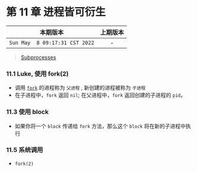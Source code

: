 # 第 11 章 进程皆可衍生

|本期版本| 上期版本
|:---:|:---:
`Sun May  8 09:17:31 CST 2022` | -

> [Subprocesses](https://docs.ruby-lang.org/en/3.1/Kernel.html#module-Kernel-label-Subprocesses)

### 11.1 Luke, 使用 fork(2)

* 调用 [`fork`](https://docs.ruby-lang.org/en/3.1/Kernel.html#method-i-fork) 的进程称为 `父进程` , 新创建的进程被称为 `子进程`
* 在子进程中，`fork` 返回 `nil`; 在父进程中，`fork` 返回创建的子进程的 `pid`。


### 11.3 使用 block

* 如果你将一个 `block` 传递给 `fork` 方法，那么这个 `block` 将在新的子进程中执行

### 11.5 系统调用

* `fork(2)`

